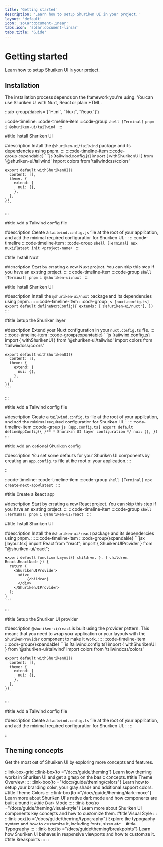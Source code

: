 ```yaml
---
title: 'Getting started'
description: 'Learn how to setup Shuriken UI in your project.'
layout: 'default'
icon: 'solar:document-linear'
tabs.icon: 'solar:document-linear'
tabs.title: 'Guide'
---
```


# Getting started
Learn how to setup Shuriken UI in your project.

## Installation
The installation process depends on the framework you're using. You can use Shuriken UI with Nuxt, React or plain HTML.

::tab-group{:labels='["Html", "Nuxt", "React"]'}

::code-timeline
  :::code-timeline-item
  :::code-group
    ```shell [Terminal]
    pnpm i @shuriken-ui/tailwind
    ```
  :::

  #title
  Install Shuriken UI

  #description
  Install the `@shuriken-ui/tailwind` package and its dependencies using pnpm.
  :::
  :::code-timeline-item
  :::code-group{expandable}
    ```js [tailwind.config.js]
    import { withShurikenUI } from '@shuriken-ui/tailwind'
    import colors from 'tailwindcss/colors'

    export default withShurikenUI({
      content: [],
      theme: {
        extend: {
          nui: {},
        },
      },
    })
    ```
  :::

  #title
  Add a Tailwind config file

  #description
  Create a `tailwind.config.js` file at the root of your application, and add the minimal required configuration for Shuriken UI.
  :::
::
::code-timeline
  :::code-timeline-item
  :::code-group
    ```shell [Terminal]
    npx nuxi@latest init <project-name>
    ```
  :::

  #title
  Install Nuxt

  #description
  Start by creating a new Nuxt project. You can skip this step if you have an existing project.
  :::
  :::code-timeline-item
  :::code-group
    ```shell [Terminal]
    pnpm i @shuriken-ui/nuxt
    ```
  :::

  #title
  Install Shuriken UI

  #description
  Install the `@shuriken-ui/nuxt` package and its dependencies using pnpm.
  :::
  :::code-timeline-item
  :::code-group
    ```js [nuxt.config.ts]
    export default defineNuxtConfig({
      extends: ['@shuriken-ui/nuxt'],
    })
    ```
  :::

  #title
  Setup the Shuriken layer

  #description
  Extend your Nuxt configuration in your `nuxt.config.ts` file.
  :::
  :::code-timeline-item
  :::code-group{expandable}
    ```js [tailwind.config.ts]
    import { withShurikenUI } from '@shuriken-ui/tailwind'
    import colors from 'tailwindcss/colors'

    export default withShurikenUI({
      content: [],
      theme: {
        extend: {
          nui: {},
        },
      },
    })
    ```
  :::

  #title
  Add a Tailwind config file

  #description
  Create a `tailwind.config.ts` file at the root of your application, and add the minimal required configuration for Shuriken UI.
  :::
  :::code-timeline-item
  :::code-group
    ```js [app.config.ts]
    export default defineAppConfig({
      /**
       * Shuriken UI layer configuration
       */
      nui: {},
    })
    ```
  :::

  #title
  Add an optional Shuriken config

  #description
  You set some defaults for your Shuriken UI components by creating an `app.config.ts` file at the root of your application.
  :::

 
::

::code-timeline
  :::code-timeline-item
  :::code-group
    ```shell [Terminal]
    npx create-next-app@latest
    ```
  :::

  #title
  Create a React app

  #description
  Start by creating a new React project. You can skip this step if you have an existing project.
  :::
  :::code-timeline-item
  :::code-group
    ```shell [Terminal]
    pnpm i @shuriken-ui/react
    ```
  :::

  #title
  Install Shuriken UI

  #description
  Install the `@shuriken-ui/react` package and its dependencies using pnpm.
  :::
  :::code-timeline-item
  :::code-group{expandable}
    ```jsx [layout.tsx]
    import React from "react";
    import { ShurikenUIProvider } from "@shuriken-ui/react";

    export default function Layout({ children, }: { children: React.ReactNode }) {
      return (
        <ShurikenUIProvider>
          <div>
              {children}
          </div>
        </ShurikenUIProvider>
      );
    }
    ```
  :::

  #title
  Setup the Shuriken UI provider

  #description
  `@shuriken-ui/react` is built using the provider pattern. This means that you need to wrap your application or your layouts with the `ShurikenProvider` component to make it work.
  :::
  :::code-timeline-item
  :::code-group{expandable}
    ```js [tailwind.config.ts]
    import { withShurikenUI } from '@shuriken-ui/tailwind'
    import colors from 'tailwindcss/colors'

    export default withShurikenUI({
      content: [],
      theme: {
        extend: {
          nui: {},
        },
      },
    })
    ```
  :::

  #title
  Add a Tailwind config file

  #description
  Create a `tailwind.config.ts` file at the root of your application, and add the minimal required configuration for Shuriken UI.
  :::
::


::

## Theming concepts

Get the most out of Shuriken UI by exploring more concepts and features.

::link-box-grid
  :::link-box{to ="/docs/guide/theming"}
  Learn how theming works in Shuriken UI and get a grasp on the basic concepts.
  #title
  Theme Overview
  :::
  :::link-box{to ="/docs/guide/theming/colors"}
  Learn how to setup your branding color, your gray shade and additional support colors.
  #title
  Theme Colors
  :::
  :::link-box{to ="/docs/guide/theming/dark-mode"}
  Learn more about Shuriken UI's native dark mode and how components are built around it
  #title
  Dark Mode
  :::
  :::link-box{to ="/docs/guide/theming/visual-style"}
  Learn more about Shuriken UI components key concepts and how to customize them.
  #title
  Visual Style
  :::
  :::link-box{to ="/docs/guide/theming/typography"}
  Explore the typography system and how to customize it, including fonts, sizes etc...
  #title
  Typography
  :::
  :::link-box{to ="/docs/guide/theming/breakpoints"}
  Learn how Shuriken Ui behaves in responsive viewports and how to customize it.
  #title
  Breakpoints
  :::
::